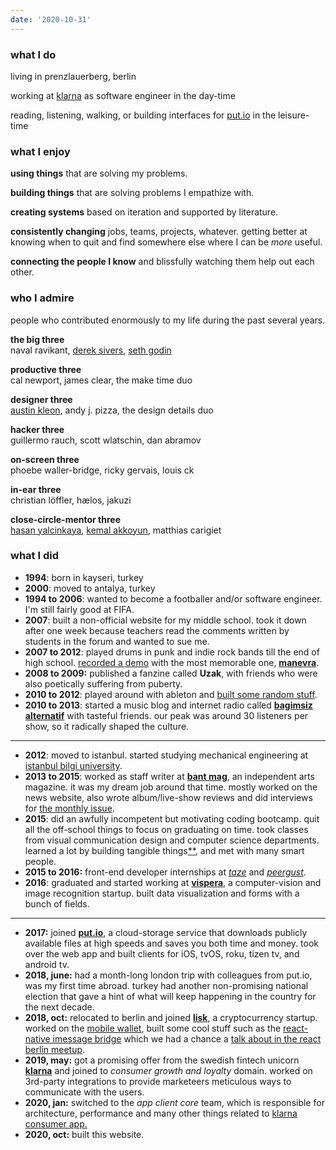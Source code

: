 ```yaml
---
date: '2020-10-31'
---
```


### what I do

living in prenzlauerberg, berlin

working at [klarna](https://klarna.com) as software engineer in the day-time

reading, listening, walking, or building interfaces for [put.io](https://put.io) in the leisure-time

### what I enjoy

**using things** that are solving my problems.

**building things** that are solving problems I empathize with.

**creating systems** based on iteration and supported by literature.

**consistently changing** jobs, teams, projects, whatever. getting better at knowing when to quit and find somewhere else where I can be *more* useful.

**connecting the people I know** and blissfully watching them help out each other.

### who I admire

people who contributed enormously to my life during the past several years.

**the big three**\
naval ravikant, [derek sivers](/tags/derek-sivers), [seth godin](/tags/seth-godin)

**productive three**\
cal newport, james clear, the make time duo

**designer three**\
[austin kleon](/tags/austin-kleon), andy j. pizza, the design details duo

**hacker three**\
guillermo rauch, scott wlatschin, dan abramov

**on-screen three**\
phoebe waller-bridge, ricky gervais, louis ck

**in-ear three**\
christian löffler, hælos, jakuzi

**close-circle-mentor three**\
[hasan yalcinkaya](https://twitter.com/hafifuyku), [kemal akkoyun](https://kakkoyun.me), matthias carigiet

### what I did

- **1994**: born in kayseri, turkey
- **2000**: moved to antalya, turkey
- **1994 to 2006**: wanted to become a footballer and/or software engineer. I'm still fairly good at FIFA.
- **2007**: built a non-official website for my middle school. took it down after one week because teachers read the comments written by students in the forum and wanted to sue me.
- **2007 to 2012**: played drums in punk and indie rock bands till the end of high school. [recorded a demo](https://soundcloud.com/manevraonline/sets/palyaco) with the most memorable one, [**manevra**](https://vimeo.com/26003192).
- **2008 to 2009:** published a fanzine called **Uzak**, with friends who were also poetically suffering from puberty.
- **2010 to 2012**: played around with ableton and [built some random stuff](https://soundcloud.com/altayaydemir).
- **2010 to 2013**: started a music blog and internet radio called **[bagimsiz alternatif](https://8tracks.com/bagimsizalternatif)** with tasteful friends. our peak was around 30 listeners per show, so it radically shaped the culture.

---

- **2012**: moved to istanbul. started studying mechanical engineering at [istanbul bilgi university](https://www.bilgi.edu.tr/en/).
- **2013 to 2015**: worked as staff writer at [**bant mag**](https://bantmag.com), an independent arts magazine. it was my dream job around that time. mostly worked on the news website, also wrote album/live-show reviews and did interviews for [the monthly issue](http://dergi.bantmag.com).
- **2015**: did an awfully incompetent but motivating coding bootcamp. quit all the off-school things to focus on graduating on time. took classes from visual communication design and computer science departments. learned a lot by building tangible things[\*](https://github.com/altayaydemir/bilgi-shuttle-ios)[\*](https://github.com/altayaydemir/vcd-ibeacon), and met with many smart people.
- **2015 to 2016:** front-end developer internships at _[taze](https://tazebt.com)_ and _[peergust](https://angel.co/peergust)_.
- **2016**: graduated and started working at [**vispera**](https://vispera.co), a computer-vision and image recognition startup. built data visualization and forms with a bunch of fields.

---

- **2017:** joined [**put.io**](https://put.io/), a cloud-storage service that downloads publicly available files at high speeds and saves you both time and money. took over the web app and built clients for iOS, tvOS, roku, tizen tv, and android tv.
- **2018, june:** had a month-long london trip with colleagues from put.io, was my first time abroad. turkey had another non-promising national election that gave a hint of what will keep happening in the country for the next decade.
- **2018, oct:** relocated to berlin and joined [**lisk**](https://lisk.io), a cryptocurrency startup. worked on the [mobile wallet](https://github.com/LiskHQ/lisk-mobile), built some cool stuff such as the [react-native imessage bridge](/articles/react-native-imessage) which we had a chance a [talk about in the react berlin meetup](https://www.youtube.com/watch?v=MEM6OBOBIhY).
- **2019, may:** got a promising offer from the swedish fintech unicorn [**klarna**](https://klarna.com/) and joined to _consumer growth and loyalty_ domain. worked on 3rd-party integrations to provide marketeers meticulous ways to communicate with the users.
- **2020, jan:** switched to the _app client core_ team, which is responsible for architecture, performance and many other things related to [klarna consumer app.](https://klarna.com/us/klarna-app/)
- **2020, oct:** built this website.
